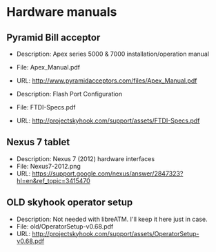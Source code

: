 # Hardware manuals #

## Pyramid Bill acceptor ##

* Description: Apex series 5000 & 7000 installation/operation manual
* File: Apex_Manual.pdf
* URL: http://www.pyramidacceptors.com/files/Apex_Manual.pdf

* Description: Flash Port Configuration
* File: FTDI-Specs.pdf
* URL: http://projectskyhook.com/support/assets/FTDI-Specs.pdf

## Nexus 7 tablet ##
* Description: Nexus 7 (2012) hardware interfaces 
* File: Nexus7-2012.png
* URL: https://support.google.com/nexus/answer/2847323?hl=en&ref_topic=3415470

## OLD skyhook operator setup ##
* Description: Not needed with libreATM. I'll keep it here just in case.
* File: old/OperatorSetup-v0.68.pdf
* URL: http://projectskyhook.com/support/assets/OperatorSetup-v0.68.pdf



